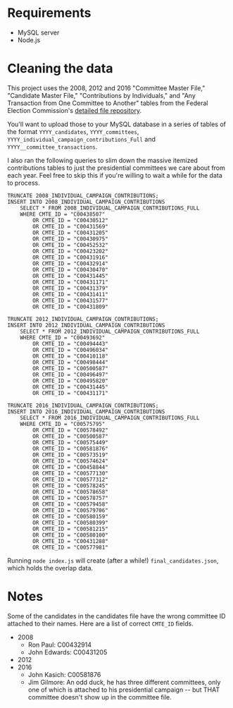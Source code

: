# Requirements

* MySQL server
* Node.js

# Cleaning the data

This project uses the 2008, 2012 and 2016 "Committee Master File," "Candidate Master File," "Contributions by Individuals," and "Any Transaction from One Committee to Another" tables from the Federal Election Commission's [detailed file repository](http://www.fec.gov/finance/disclosure/ftpdet.shtml).

You'll want to upload those to your MySQL database in a series of tables of the format `YYYY_candidates`, `YYYY_committees`, `YYYY_individual_campaign_contributions_Full` and `YYYY__committee_transactions`.

I also ran the following queries to slim down the massive itemized contributions tables to just the presidential committees we care about from each year. Feel free to skip this if you're willing to wait a while for the data to process.

```
TRUNCATE 2008_INDIVIDUAL_CAMPAIGN_CONTRIBUTIONS;
INSERT INTO 2008_INDIVIDUAL_CAMPAIGN_CONTRIBUTIONS
	SELECT * FROM 2008_INDIVIDUAL_CAMPAIGN_CONTRIBUTIONS_FULL
	WHERE CMTE_ID = "C00438507"
		OR CMTE_ID = "C00430512"
		OR CMTE_ID = "C00431569"
		OR CMTE_ID = "C00431205"
		OR CMTE_ID = "C00430975"
		OR CMTE_ID = "C00452532"
		OR CMTE_ID = "C00423202"
		OR CMTE_ID = "C00431916"
		OR CMTE_ID = "C00432914"
		OR CMTE_ID = "C00430470"
		OR CMTE_ID = "C00431445"
		OR CMTE_ID = "C00431171"
		OR CMTE_ID = "C00431379"
		OR CMTE_ID = "C00431411"
		OR CMTE_ID = "C00431577"
		OR CMTE_ID = "C00431809"
```

```
TRUNCATE 2012_INDIVIDUAL_CAMPAIGN_CONTRIBUTIONS;
INSERT INTO 2012_INDIVIDUAL_CAMPAIGN_CONTRIBUTIONS
	SELECT * FROM 2012_INDIVIDUAL_CAMPAIGN_CONTRIBUTIONS_FULL
	WHERE CMTE_ID = "C00493692"
		OR CMTE_ID = "C00494443"
		OR CMTE_ID = "C00496034"
		OR CMTE_ID = "C00410118"
		OR CMTE_ID = "C00498444"
		OR CMTE_ID = "C00500587"
		OR CMTE_ID = "C00496497"
		OR CMTE_ID = "C00495820"
		OR CMTE_ID = "C00431445"
		OR CMTE_ID = "C00431171"
```

```
TRUNCATE 2016_INDIVIDUAL_CAMPAIGN_CONTRIBUTIONS;
INSERT INTO 2016_INDIVIDUAL_CAMPAIGN_CONTRIBUTIONS
	SELECT * FROM 2016_INDIVIDUAL_CAMPAIGN_CONTRIBUTIONS_FULL
	WHERE CMTE_ID = "C00575795"
		OR CMTE_ID = "C00578492"
		OR CMTE_ID = "C00500587"
		OR CMTE_ID = "C00575449"
		OR CMTE_ID = "C00581876"
		OR CMTE_ID = "C00573519"
		OR CMTE_ID = "C00574624"
		OR CMTE_ID = "C00458844"
		OR CMTE_ID = "C00577130"
		OR CMTE_ID = "C00577312"
		OR CMTE_ID = "C00578245"
		OR CMTE_ID = "C00578658"
		OR CMTE_ID = "C00578757"
		OR CMTE_ID = "C00579458"
		OR CMTE_ID = "C00579706"
		OR CMTE_ID = "C00580159"
		OR CMTE_ID = "C00580399"
		OR CMTE_ID = "C00581215"
		OR CMTE_ID = "C00580100"
		OR CMTE_ID = "C00431288"
		OR CMTE_ID = "C00577981"
```

Running `node index.js` will create (after a while!) `final_candidates.json`, which holds the overlap data.

# Notes

Some of the candidates in the candidates file have the wrong committee ID attached to their names. Here are a list of correct `CMTE_ID` fields.
* 2008
  * Ron Paul: C00432914
  * John Edwards: C00431205
* 2012
* 2016
  * John Kasich: C00581876
  * Jim Gilmore: An odd duck, he has three different committees, only one of which is attached to his presidential campaign -- but THAT committee doesn't show up in the committee file.